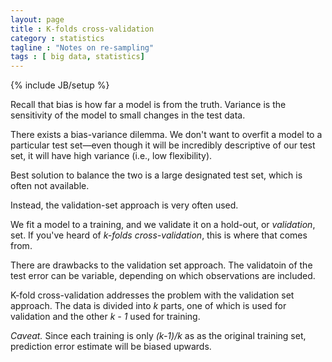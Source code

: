 ```yaml
---
layout: page
title : K-folds cross-validation
category : statistics
tagline : "Notes on re-sampling"
tags : [ big data, statistics]
---
```

{% include JB/setup %}

Recall that bias is how far a model is from the truth. Variance is the sensitivity of the model to small changes
in the test data.

There exists a bias-variance dilemma. We don't want to overfit a model to a particular test set&#8212;even though
it will be incredibly descriptive of our test set, it will have high variance (i.e., low flexibility).

Best solution to balance the two is a large designated test set, which is often not available.

Instead, the validation-set approach is very often used.

We fit a model to a training, and we validate it on a hold-out, or *validation*, set. If you've heard of *k-folds
cross-validation*, this is where that comes from.

There are drawbacks to the validation set approach. The validatoin of the test error can be variable, depending
on which observations are included. 

K-fold cross-validation addresses the problem with the validation set approach. The data is divided into *k* parts,
one of which is used for validation and the other *k - 1* used for training. 

*Caveat.* Since each training is only *(k-1)/k* as as the original training set, prediction error estimate will be biased upwards.



